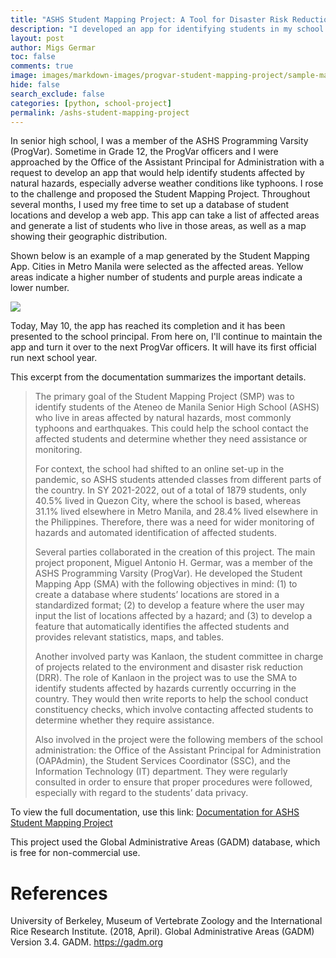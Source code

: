 ```yaml
---
title: "ASHS Student Mapping Project: A Tool for Disaster Risk Reduction in the Online Set-up"
description: "I developed an app for identifying students in my school who are affected by natural hazards."
layout: post
author: Migs Germar
toc: false
comments: true
image: images/markdown-images/progvar-student-mapping-project/sample-map-metro-manila.png
hide: false
search_exclude: false
categories: [python, school-project]
permalink: /ashs-student-mapping-project
---
```


In senior high school, I was a member of the ASHS Programming Varsity (ProgVar). Sometime in Grade 12, the ProgVar officers and I were approached by the Office of the Assistant Principal for Administration with a request to develop an app that would help identify students affected by natural hazards, especially adverse weather conditions like typhoons. I rose to the challenge and proposed the Student Mapping Project. Throughout several months, I used my free time to set up a database of student locations and develop a web app. This app can take a list of affected areas and generate a list of students who live in those areas, as well as a map showing their geographic distribution.

Shown below is an example of a map generated by the Student Mapping App. Cities in Metro Manila were selected as the affected areas. Yellow areas indicate a higher number of students and purple areas indicate a lower number.

![](https://miguelahg.github.io/mahg-data-science/images/markdown-images/progvar-student-mapping-project/sample-map-metro-manila.png)

Today, May 10, the app has reached its completion and it has been presented to the school principal. From here on, I'll continue to maintain the app and turn it over to the next ProgVar officers. It will have its first official run next school year.

This excerpt from the documentation summarizes the important details.

> The primary goal of the Student Mapping Project (SMP) was to identify students of the Ateneo de Manila Senior High School (ASHS) who live in areas affected by natural hazards, most commonly typhoons and earthquakes. This could help the school contact the affected students and determine whether they need assistance or monitoring.
>
> For context, the school had shifted to an online set-up in the pandemic, so ASHS students attended classes from different parts of the country. In SY 2021-2022, out of a total of 1879 students, only 40.5% lived in Quezon City, where the school is based, whereas 31.1% lived elsewhere in Metro Manila, and 28.4% lived elsewhere in the Philippines. Therefore, there was a need for wider monitoring of hazards and automated identification of affected students.
> 
> Several parties collaborated in the creation of this project. The main project proponent, Miguel Antonio H. Germar, was a member of the ASHS Programming Varsity (ProgVar). He developed the Student Mapping App (SMA) with the following objectives in mind: (1) to create a database where students’ locations are stored in a standardized format; (2) to develop a feature where the user may input the list of locations affected by a hazard; and (3) to develop a feature that automatically identifies the affected students and provides relevant statistics, maps, and tables.
> 
> Another involved party was Kanlaon, the student committee in charge of projects related to the environment and disaster risk reduction (DRR). The role of Kanlaon in the project was to use the SMA to identify students affected by hazards currently occurring in the country. They would then write reports to help the school conduct constituency checks, which involve contacting affected students to determine whether they require assistance.
> 
> Also involved in the project were the following members of the school administration: the Office of the Assistant Principal for Administration (OAPAdmin), the Student Services Coordinator (SSC), and the Information Technology (IT) department. They were regularly consulted in order to ensure that proper procedures were followed, especially with regard to the students’ data privacy.

To view the full documentation, use this link: [Documentation for ASHS Student Mapping Project](https://docs.google.com/document/d/e/2PACX-1vTcOR17OofeZ1UoryPjDDBaTGVicMGAdSNP6HqeGMNkN37PoVrCOOQsXwzflGNPLaZojo6-MkIDUNEe/pub)

This project used the Global Administrative Areas (GADM) database, which is free for non-commercial use.

# References

University of Berkeley, Museum of Vertebrate Zoology and the International Rice Research Institute. (2018, April). Global Administrative Areas (GADM) Version 3.4. GADM. https://gadm.org